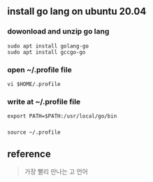 
## install go lang on ubuntu 20.04

### dowonload and unzip go lang
```
sudo apt install golang-go
sudo apt install gccgo-go
```


### open ~/.profile file
```
vi $HOME/.profile
```

### write at ~/.profile file
```
export PATH=$PATH:/usr/local/go/bin
```

###
```
source ~/.profile
```


## reference
> 가장 빨리 만나는 고 언어

